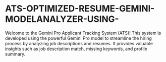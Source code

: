 # ATS-OPTIMIZED-RESUME-GEMINI-MODELANALYZER-USING-
Welcome to the Gemini Pro Applicant Tracking System (ATS)! This system is developed using the powerful Gemini Pro model to streamline the hiring process by analyzing job descriptions and resumes. It provides valuable insights such as job description match, missing keywords, and profile summary.
